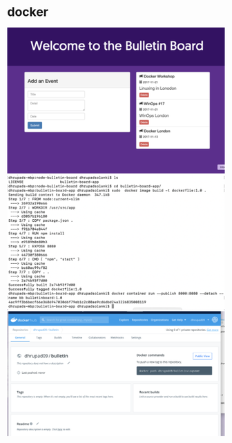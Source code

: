 # docker
![](https://raw.githubusercontent.com/dhrupad09/docker/master/image/Screen%20Shot%202020-03-09%20at%207.46.11%20PM.png)
![](https://raw.githubusercontent.com/dhrupad09/docker/master/image/Screen%20Shot%202020-03-09%20at%207.46.35%20PM.png)
![](https://raw.githubusercontent.com/dhrupad09/docker/master/image/Screen%20Shot%202020-03-09%20at%207.53.20%20PM.png)
